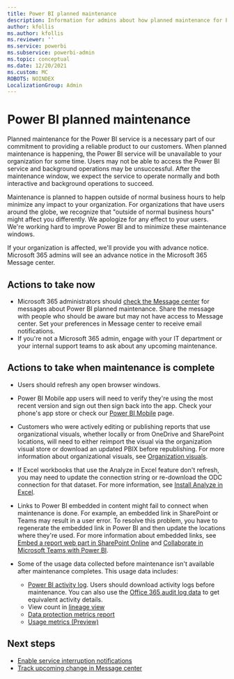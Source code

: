 ```yaml
---
title: Power BI planned maintenance
description: Information for admins about how planned maintenance for Power BI affects their organization and next steps they may need to take.
author: kfollis
ms.author: kfollis
ms.reviewer: ''
ms.service: powerbi
ms.subservice: powerbi-admin
ms.topic: conceptual
ms.date: 12/20/2021
ms.custom: MC
ROBOTS: NOINDEX
LocalizationGroup: Admin
---
```

# Power BI planned maintenance

Planned maintenance for the Power BI service is a necessary part of our commitment to providing a reliable product to our customers. When planned maintenance is happening, the Power BI service will be unavailable to your organization for some time. Users may not be able to access the Power BI service and background operations may be unsuccessful. After the maintenance window, we expect the service to operate normally and both interactive and background operations to succeed.  

Maintenance is planned to happen outside of normal business hours to help minimize any impact to your organization. For organizations that have users around the globe, we recognize that "outside of normal business hours" might affect you differently. We apologize for any effect to your users. We're working hard to improve Power BI and to minimize these maintenance windows.

If your organization is affected, we'll provide you with advance notice. Microsoft 365 admins will see an advance notice in the Microsoft 365 Message center.

## Actions to take now

* Microsoft 365 administrators should [check the Message center](https://admin.microsoft.com/Adminportal/Home#/MessageCenter) for messages about Power BI planned maintenance. Share the message with people who should be aware but may not have access to Message center. Set your preferences in Message center to receive email notifications.
* If you're not a Microsoft 365 admin, engage with your IT department or your internal support teams to ask about any upcoming maintenance.

## Actions to take when maintenance is complete

* Users should refresh any open browser windows.
* Power BI Mobile app users will need to verify they're using the most recent version and sign out then sign back into the app. Check your phone's app store or check our [Power BI Mobile](https://powerbi.microsoft.com/mobile/) page.
* Customers who were actively editing or publishing reports that use organizational visuals, whether locally or from OneDrive and SharePoint locations, will need to either reimport the visual via the organization visual store or download an updated PBIX before republishing. For more information about organizational visuals, see  [Organization visuals](organizational-visuals.md).
* If Excel workbooks that use the Analyze in Excel feature don't refresh, you may need to update the connection string or re-download the ODC connection for that dataset. For more information, see [Install Analyze in Excel](../collaborate-share/desktop-troubleshooting-analyze-in-excel.md#install-analyze-in-excel).
* Links to Power BI embedded in content might fail to connect when maintenance is done. For example, an embedded link in SharePoint or Teams may result in a user error. To resolve this problem, you have to regenerate the embedded link in Power BI and then update the locations where they're used. For more information about embedded links, see [Embed a report web part in SharePoint Online](../collaborate-share/service-embed-report-spo.md) and [Collaborate in Microsoft Teams with Power BI](../collaborate-share/service-collaborate-microsoft-teams.md).
* Some of the usage data collected before maintenance isn't available after maintenance completes. This usage data includes:

  * [Power BI activity log](service-admin-auditing.md#use-the-activity-log). Users should download activity logs before maintenance. You can also use the [Office 365 audit log data](service-admin-auditing.md#access-your-audit-logs) to get equivalent activity details.
  * View count in [lineage view](../collaborate-share/service-data-lineage.md#explore-lineage-view)
  * [Data protection metrics report](../enterprise/service-security-data-protection-metrics-report.md)
  * [Usage metrics (Preview)](../collaborate-share/service-modern-usage-metrics.md)

## Next steps

* [Enable service interruption notifications](service-interruption-notifications.md)
* [Track upcoming change in Message center](/microsoft-365/admin/manage/message-center)

